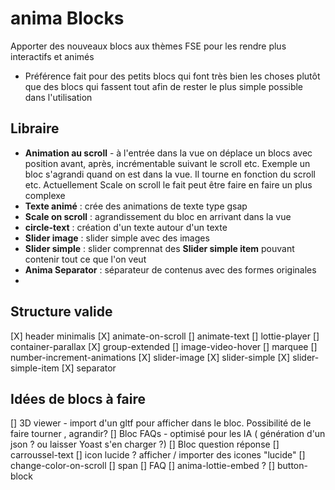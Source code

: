 # anima Blocks

Apporter des nouveaux blocs aux thèmes FSE pour les rendre plus interactifs et animés
- Préférence fait pour des petits blocs qui font très bien les choses plutôt que des blocs qui fassent tout afin de rester le plus simple possible dans l'utilisation

## Libraire
- **Animation au scroll** - à l'entrée dans la vue on déplace un blocs avec position avant, après, incrémentable suivant le scroll etc. Exemple un bloc s'agrandi quand on est dans la vue. Il tourne en fonction du scroll etc. Actuellement Scale on scroll le fait peut être faire en faire un plus complexe
- **Texte animé** : crée des animations de texte type gsap
- **Scale on scroll** : agrandissement du bloc en arrivant dans la vue
- **circle-text** : création d'un texte autour d'un texte
- **Slider image** : slider simple avec des images
- **Slider simple** : slider comprennat des **Slider simple item** pouvant contenir tout ce que l'on veut
- **Anima Separator** : séparateur de contenus avec des formes originales
- 


## Structure valide
[X] header minimalis
[X] animate-on-scroll
[] animate-text
[] lottie-player
[] container-parallax
[X] group-extended
[] image-video-hover
[] marquee
[] number-increment-animations
[X] slider-image
[X] slider-simple
[X] slider-simple-item
[X] separator




## Idées de blocs à faire

[] 3D viewer - import d'un gltf pour afficher dans le bloc. Possibilité de le faire tourner , agrandir? 
[] Bloc FAQs - optimisé pour les IA ( génération d'un json ? ou laisser Yoast s'en charger ?)
    [] Bloc question réponse
[] carroussel-text
[] icon lucide ? afficher / importer des icones "lucide" 
[] change-color-on-scroll
[] span 
[] FAQ
[] anima-lottie-embed ? 
[] button-block 




